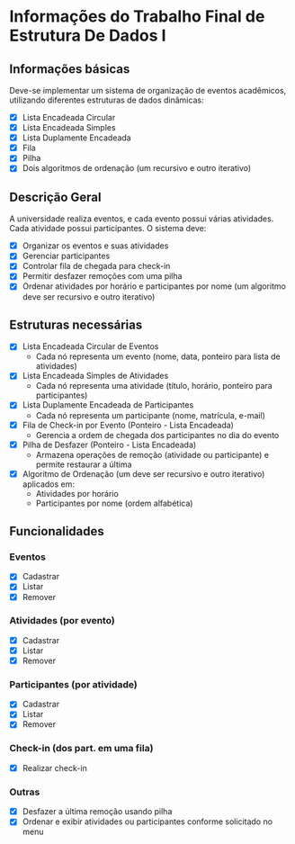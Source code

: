 # Informações do Trabalho Final de Estrutura De Dados I

## Informações básicas

Deve-se implementar um sistema de organização de eventos acadêmicos, utilizando diferentes estruturas de dados dinâmicas:

* [x] Lista Encadeada Circular
* [x] Lista Encadeada Simples
* [x] Lista Duplamente Encadeada
* [x] Fila
* [x] Pilha
* [x] Dois algoritmos de ordenação (um recursivo e outro iterativo)

## Descrição Geral

A universidade realiza eventos, e cada evento possui várias atividades. Cada atividade possui participantes. O sistema deve:

* [x] Organizar os eventos e suas atividades
* [x] Gerenciar participantes
* [x] Controlar fila de chegada para check-in
* [x] Permitir desfazer remoções com uma pilha
* [x] Ordenar atividades por horário e participantes por nome (um algoritmo deve ser recursivo e outro iterativo)

## Estruturas necessárias

* [x] Lista Encadeada Circular de Eventos
  * Cada nó representa um evento (nome, data, ponteiro para lista de atividades)
* [x] Lista Encadeada Simples de Atividades
  * Cada nó representa uma atividade (título, horário, ponteiro para participantes)
* [x] Lista Duplamente Encadeada de Participantes
  * Cada nó representa um participante (nome, matrícula, e-mail)
* [x] Fila de Check-in por Evento (Ponteiro - Lista Encadeada)
  * Gerencia a ordem de chegada dos participantes no dia do evento
* [x] Pilha de Desfazer (Ponteiro - Lista Encadeada)
  * Armazena operações de remoção (atividade ou participante) e permite restaurar a última
* [x] Algoritmo de Ordenação (um deve ser recursivo e outro iterativo) aplicados em:
  * Atividades por horário
  * Participantes por nome (ordem alfabética)

## Funcionalidades

### Eventos

* [x] Cadastrar
* [x] Listar
* [x] Remover

### Atividades (por evento)

* [x] Cadastrar
* [x] Listar
* [x] Remover

### Participantes (por atividade)

* [x] Cadastrar
* [x] Listar
* [x] Remover

### Check-in (dos part. em uma fila)

* [x] Realizar check-in

### Outras

* [x] Desfazer a última remoção usando pilha
* [x] Ordenar e exibir atividades ou participantes conforme solicitado no menu
